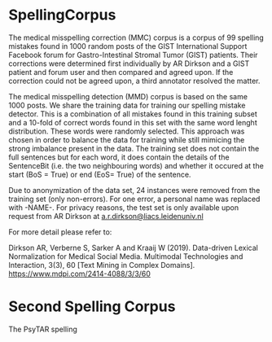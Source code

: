 # SpellingCorpus

The medical misspelling correction (MMC) corpus is a corpus of 99 spelling mistakes found in 1000 random posts of the GIST International Support Facebook forum for Gastro-Intestinal Stromal Tumor (GIST) patients. Their corrections were determined first individually by AR Dirkson and a GIST patient and forum user and then compared and agreed upon. If the correction could not be agreed upon, a third annotator resolved the matter. 

The medical misspelling detection (MMD) corpus is based on the same 1000 posts. We share the training data for training our spelling mistake detector. This is a combination of all mistakes found in this training subset and a 10-fold of correct words found in this set with the same word lenght distribution. These words were randomly selected. This approach was chosen in order to balance the data for training while still mimicing the strong imbalance present in the data. The training set does not contain the full sentences but for each word, it does contain the details of the SentenceBit (i.e. the two neighbouring words) and whether it occured at the start (BoS = True) or end (EoS= True) of the sentence.

Due to anonymization of the data set, 24 instances were removed from the training set (only non-errors). For one error, a personal name was replaced with -NAME-. For privacy reasons, the test set is only available upon request from AR Dirkson at a.r.dirkson@liacs.leidenuniv.nl

For more detail please refer to: 

Dirkson AR, Verberne S, Sarker A and Kraaij W (2019). Data-driven Lexical Normalization for Medical Social Media. Multimodal Technologies and Interaction, 3(3), 60 [Text Mining in Complex Domains]. 
https://www.mdpi.com/2414-4088/3/3/60


# Second Spelling Corpus

The PsyTAR spelling 
